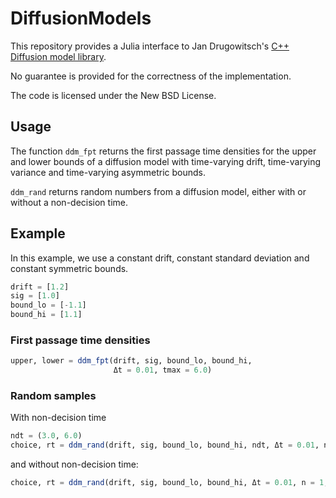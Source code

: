 # DiffusionModels

This repository provides a Julia interface to Jan Drugowitsch's 
[C++ Diffusion model library](https://github.com/DrugowitschLab/dm).

No guarantee is provided for the correctness of the implementation.

The code is licensed under the New BSD License.

## Usage

The function `ddm_fpt` returns the first passage time densities for the upper
and lower bounds of a diffusion model with time-varying drift, time-varying
variance and time-varying asymmetric bounds.

`ddm_rand` returns random numbers from a diffusion model, either with or without
a non-decision time.



## Example

In this example, we use a constant drift, constant standard deviation and
constant symmetric bounds.

```julia
drift = [1.2]
sig = [1.0]
bound_lo = [-1.1]
bound_hi = [1.1]
```

### First passage time densities

```julia
upper, lower = ddm_fpt(drift, sig, bound_lo, bound_hi,
                       Δt = 0.01, tmax = 6.0)
```


### Random samples

With non-decision time
```julia
ndt = (3.0, 6.0)
choice, rt = ddm_rand(drift, sig, bound_lo, bound_hi, ndt, Δt = 0.01, n = 1000, seed = 123)
```

and without non-decision time:

```julia
choice, rt = ddm_rand(drift, sig, bound_lo, bound_hi, Δt = 0.01, n = 1, seed = 123)
```